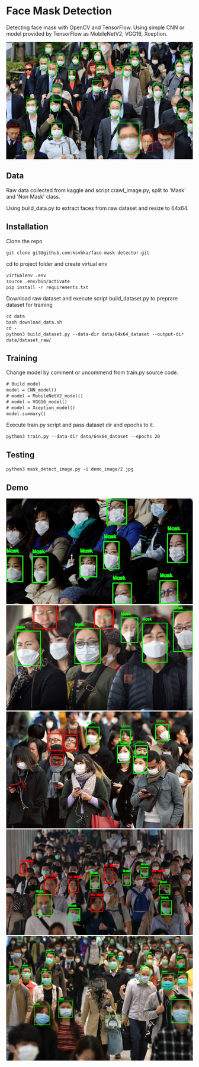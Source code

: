 # Face Mask Detection

Detecting face mask with OpenCV and TensorFlow. Using simple CNN or model provided by TensorFlow as MobileNetV2, VGG16, Xception.

![Demo](doc/6.jpg)

## Data

Raw data collected from kaggle and script crawl_image.py, split to 'Mask' and 'Non Mask' class.

Using build_data.py to extract faces from raw dataset and resize to 64x64.

## Installation

Clone the repo

```
git clone git@github.com:ksvbka/face-mask-detector.git
```
cd to project folder and create virtual env

```
virtualenv .env
source .env/bin/activate
pip install -r requirements.txt
```

Download raw dataset and execute script build_dataset.py to preprare dataset for training
```
cd data
bash download_data.sh
cd -
python3 build_dataset.py --data-dir data/64x64_dataset --output-dir data/dataset_raw/
```
## Training

Change model by comment or uncommend from train.py source code.

```
# Build model
model = CNN_model()
# model = MobileNetV2_model()
# model = VGG16_model()
# model = Xception_model()
model.summary()
```

Execute train.py script and pass dataset dir and epochs to it.
```
python3 train.py --data-dir data/64x64_dataset --epochs 20
```

## Testing

```
python3 mask_detect_image.py -i demo_image/2.jpg
```
## Demo

![Demo](doc/1.jpg)
![Demo](doc/2.jpg)
![Demo](doc/3.jpg)
![Demo](doc/4.jpg)
![Demo](doc/5.jpg)

